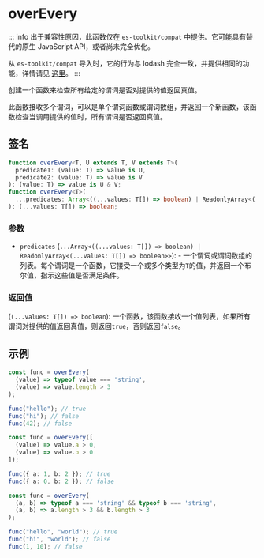 # overEvery

::: info
出于兼容性原因，此函数仅在 `es-toolkit/compat` 中提供。它可能具有替代的原生 JavaScript API，或者尚未完全优化。

从 `es-toolkit/compat` 导入时，它的行为与 lodash 完全一致，并提供相同的功能，详情请见 [这里](../../../compatibility.md)。
:::

创建一个函数来检查所有给定的谓词是否对提供的值返回真值。

此函数接收多个谓词，可以是单个谓词函数或谓词数组，并返回一个新函数，该函数检查当调用提供的值时，所有谓词是否返回真值。

## 签名

```typescript
function overEvery<T, U extends T, V extends T>(
  predicate1: (value: T) => value is U,
  predicate2: (value: T) => value is V
): (value: T) => value is U & V;
function overEvery<T>(
  ...predicates: Array<((...values: T[]) => boolean) | ReadonlyArray<(...values: T[]) => boolean>>
): (...values: T[]) => boolean;
```

### 参数

- `predicates` (`...Array<((...values: T[]) => boolean) | ReadonlyArray<(...values: T[]) => boolean>>`): -
  一个谓词或谓词数组的列表。每个谓词是一个函数，它接受一个或多个类型为`T`的值，并返回一个布尔值，指示这些值是否满足条件。

### 返回值

(`(...values: T[]) => boolean`): 一个函数，该函数接收一个值列表，如果所有谓词对提供的值返回真值，则返回`true`，否则返回`false`。

## 示例

```typescript
const func = overEvery(
  (value) => typeof value === 'string',
  (value) => value.length > 3
);

func("hello"); // true
func("hi"); // false
func(42); // false

const func = overEvery([
  (value) => value.a > 0,
  (value) => value.b > 0
]);

func({ a: 1, b: 2 }); // true
func({ a: 0, b: 2 }); // false

const func = overEvery(
  (a, b) => typeof a === 'string' && typeof b === 'string',
  (a, b) => a.length > 3 && b.length > 3
);

func("hello", "world"); // true
func("hi", "world"); // false
func(1, 10); // false
```
